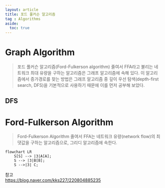 ```yaml
---
layout: article
title: 포드 풀커슨 알고리즘
tag : Algorithms
aside:
  toc: true
---
```

# Graph Algorithm
> 포드 풀커슨 알고리즘(Ford-Fulkerson algorithm) 줄여서 FFA라고 불리는 네트워크 최대 유량을 구하는 알고리즘은 그래프 알고리즘에 속해 있다.
> 이 알고리즘에서 증가경로를 찾는 방법은 그래프 알고리즘 중 깊이 우선 탐색(depth-first search, DFS)을 기본적으로 사용하기 때문에 이를 먼저 공부해 보았다.



## DFS

# Ford-Fulkerson Algorithm 

> Ford-Fulkerson Algorithm 줄여서 FFA는 네트워크 유량(network flow)의 최댓값을 구하는 알고리즘으로, 그리디 알고리즘에 속한다.


```mermaid
flowchart LR
    S[S] --> |3|A[A];
    S --> |3|B[B];
    S -->|3| C;
```



참고  
https://blog.naver.com/kks227/220804885235
